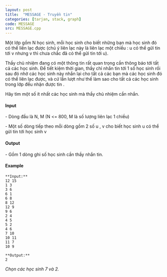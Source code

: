 ```yaml
---
layout: post
title:  "MESSAGE - Truyền tin"
categories: [tarjan, stack, graph]
code: MESSAGE
src: MESSAGE.cpp
---
```




  


Một lớp gồm N học sinh, mỗi học sinh cho biết những bạn mà học sinh đó có thể liên lạc được (chú ý liên lạc này là liên lạc một chiều : u có thể gửi tin tới v nhưng v thì chưa chắc đã có thể gửi tin tới u).

Thầy chủ nhiệm đang có một thông tin rất quan trọng cần thông báo tới tất cả các học sinh. Để tiết kiệm thời gian, thầy chỉ nhắn tin tới 1 số học sinh rồi sau đó nhờ các học sinh này nhắn lại cho tất cả các bạn mà các học sinh đó có thể liên lạc được, và cứ lần lượt như thế làm sao cho tất cả các học sinh trong lớp đều nhận được tin .

Hãy tìm một số ít nhất các học sinh mà thầy chủ nhiệm cần nhắn.

#### Input

\- Dòng đầu là N, M (N <= 800, M là số lượng liên lạc 1 chiều)

\- Một số dòng tiếp theo mỗi dòng gồm 2 số u , v cho biết học sinh u có thể gửi tin tới học sinh v

#### Output

\- Gồm 1 dòng ghi số học sinh cần thầy nhắn tin.

#### Example

```
**Input:**
12 15
1 3
3 6
6 1
6 8
8 12
12 9
9 6
2 4
4 5
5 2
4 6
7 10
10 11
11 7
10 9

**Output:**
2

```

_Chọn các học sinh 7 và 2._

<!--more-->

